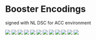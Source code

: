 # Booster Encodings

signed with NL DSC for ACC environment

![](acc_2_of_1_pfizer_on_15_jan_2022.png)
![](acc_2_of_1_pfizer_on_1_dec_2021.png)
![](acc_2_of_2_pfizer_on_15_jan_2022.png)
![](acc_2_of_2_pfizer_on_1_dec_2021.png)
![](acc_3_of_1_pfizer_on_15_jan_2022.png)
![](acc_3_of_1_pfizer_on_1_dec_2021.png)
![](acc_3_of_3_pfizer_on_15_jan_2022.png)
![](acc_3_of_3_pfizer_on_1_dec_2021.png)
![](acc_6_of_1_pfizer_on_15_jan_2022.png)
![](acc_6_of_1_pfizer_on_1_dec_2021.png)
![](acc_6_of_6_pfizer_on_15_jan_2022.png)
![](acc_6_of_6_pfizer_on_1_dec_2021.png)
